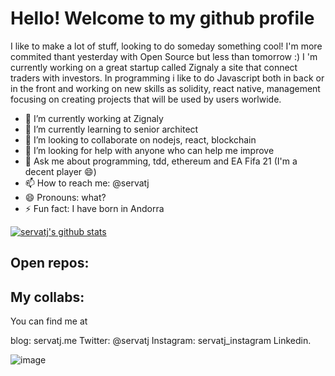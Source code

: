 # Hello! Welcome to my github profile

I like to make a lot of stuff, looking to do someday something cool! I'm more commited thant yesterday with Open Source but less than tomorrow :)
I 'm currently working on a great startup called Zignaly a site that connect traders with investors. In programming i like to do Javascript both in back or in the front and working on new skills as solidity, react native, management focusing on creating projects that will be used by users worlwide. 

- 🔭 I’m currently working at Zignaly
- 🌱 I’m currently learning to senior architect
- 👯 I’m looking to collaborate on nodejs, react, blockchain
- 🤔 I’m looking for help with anyone who can help me improve
- 💬 Ask me about programming, tdd, ethereum and EA Fifa 21 (I'm a decent player 😄) 
- 📫 How to reach me: @servatj
- 😄 Pronouns: what?
- ⚡ Fun fact: I have born in Andorra

[![servatj's github stats](https://github-readme-stats.vercel.app/api?username=servatj)](https://github.com/anuraghazra/github-readme-stats&show_icons=true&theme=dracula)

## Open repos: 

## My collabs: 

You can find me at 

blog: servatj.me
Twitter: @servatj 
Instagram: servatj_instagram
Linkedin.

![image](https://user-images.githubusercontent.com/3521485/98488022-16694a00-2227-11eb-9106-bcb50eb36819.png)

